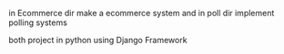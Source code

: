 
in Ecommerce dir make a ecommerce system
and in poll dir implement polling systems 


both project in python using Django Framework 
